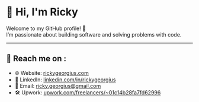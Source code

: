 # 👋 Hi, I'm Ricky

Welcome to my GitHub profile! 🚀  
I’m passionate about building software and solving problems with code.

---

## 🔗 Reach me on :

- 🌐 Website: [rickygeorgius.com](https://rickygeorgius.com)  
- 💼 LinkedIn: [linkedin.com/in/rickygeorgius](https://www.linkedin.com/in/georgius-ricky/)  
- 📧 Email: [ricky.georgius@gmail.com](mailto:ricky.georgius@gmail.com)  
- 🛠️ Upwork: [upwork.com/freelancers/~01c14b28fa7fd62996](https://www.upwork.com/freelancers/~01c14b28fa7fd62996)
